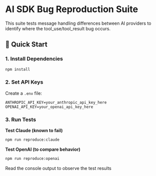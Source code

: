 # AI SDK Bug Reproduction Suite

This suite tests message handling differences between AI providers to identify where the tool_use/tool_result bug occurs.

## 🚀 Quick Start

### 1. Install Dependencies

```bash
npm install
```

### 2. Set API Keys

Create a `.env` file:

```env
ANTHROPIC_API_KEY=your_anthropic_api_key_here
OPENAI_API_KEY=your_openai_api_key_here
```

### 3. Run Tests

**Test Claude (known to fail)**

```bash
npm run reproduce:claude
```

**Test OpenAI (to compare behavior)**

```bash
npm run reproduce:openai
```
Read the console output to observe the test results
